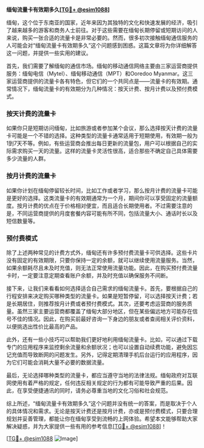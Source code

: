 **缅甸流量卡有效期多久[[TG💪+ @esim1088](https://t.me/s/esim1088)]**

缅甸，这个位于东南亚的国家，近年来因为其独特的文化和快速发展的经济，吸引了越来越多的游客和商务人士前往。对于这些需要在缅甸长期停留或短期访问的人来说，购买一张合适的流量卡是非常必要的。然而，很多初次接触缅甸通信服务的人可能会对“缅甸流量卡有效期多久”这个问题感到困惑。这篇文章将为你详细解答这一问题，并提供一些实用的建议。

首先，我们需要了解缅甸的通信市场。缅甸的移动通信网络主要由三家运营商提供服务：缅甸电信（Mytel）、缅甸移动通信（MPT）和Ooredoo Myanmar。这三家运营商提供的流量卡各有特色，但它们的一个共同点是——流量卡的有效期。通常情况下，缅甸流量卡的有效期分为几种情况：按天计费、按月计费以及预付费模式。

### 按天计费的流量卡

如果你只是短期访问缅甸，比如旅游或者参加某个会议，那么选择按天计费的流量卡可能是一个不错的选择。这种类型的流量卡通常适用于短期使用，有效期一般为1到7天不等。例如，有些运营商会推出每日更新的流量包，用户可以根据自己的实际需求购买一天的流量。这样的流量卡灵活性很高，适合那些不确定自己具体需要多少流量的人群。

### 按月计费的流量卡

如果你计划在缅甸停留较长时间，比如工作或者学习，那么按月计费的流量卡可能是更好的选择。这类流量卡的有效期通常为一个月，期间你可以享受固定的流量额度。按月计费的优点在于价格相对便宜，而且适合长期使用者。不过需要注意的是，不同运营商提供的月度套餐内容可能有所不同，包括流量大小、通话时长以及短信数量等。

### 预付费模式

除了上述两种常见的计费方式外，缅甸还有许多预付费流量卡可供选择。这些卡片没有固定的有效期限，只要你保持一定的余额，就可以继续使用流量服务。当然，如果余额耗尽且未及时充值，则无法正常使用流量功能。因此，在购买预付费流量卡时，一定要注意定期查看账户余额，并及时充值以确保服务不间断。

接下来，让我们来看看如何选择适合自己需求的缅甸流量卡。首先，要根据自己的行程安排来决定购买哪种类型的流量卡。如果是短暂停留，可以选择按天计费；若是长期居住，则推荐按月计费或者预付费模式。其次，还要考虑运营商的服务质量。虽然三家主要运营商都覆盖了缅甸大部分地区，但在某些偏远地方可能存在信号不佳的情况。因此，在购买前最好咨询一下身边的朋友或者查阅相关评价资料，以便挑选出性价比最高的产品。

此外，还有一些小技巧可以帮助我们更好地利用缅甸流量卡。比如，可以通过下载专门的应用程序来监控剩余流量和余额状况；也可以设置自动续费功能，避免因忘记充值而导致断网的问题发生。另外，记得定期清理手机后台运行的应用程序，因为它们可能会消耗大量不必要的数据流量。

最后，无论选择哪种类型的流量卡，都应当遵守当地的法律法规。缅甸政府对互联网使用有着严格的规定，任何违反相关规定的行为都有可能导致严重的后果。因此，在享受便捷通讯的同时，请务必尊重当地的文化习俗和社会规范。

综上所述，“缅甸流量卡有效期多久”这个问题并没有统一的答案，而是取决于个人的具体情况和需求。无论是按天计费还是按月计费，亦或是预付费模式，只要合理规划并妥善管理，都能让你在缅甸享受到流畅的上网体验。希望本文能够帮助大家解决疑惑，并为大家提供一些有用的参考信息[[TG💪+ @esim1088](https://t.me/s/esim1088)]！

[[TG💪+ @esim1088](https://t.me/s/esim1088) ![Image](https://i.postimg.cc/4NQfJmqS/Snipaste-2025-05-13-00-14-12.png)]
